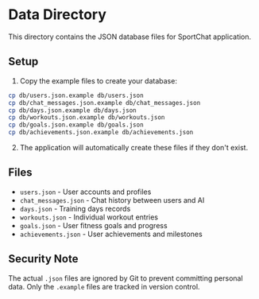 # Data Directory

This directory contains the JSON database files for SportChat application.

## Setup

1. Copy the example files to create your database:
```bash
cp db/users.json.example db/users.json
cp db/chat_messages.json.example db/chat_messages.json
cp db/days.json.example db/days.json
cp db/workouts.json.example db/workouts.json
cp db/goals.json.example db/goals.json
cp db/achievements.json.example db/achievements.json
```

2. The application will automatically create these files if they don't exist.

## Files

- `users.json` - User accounts and profiles
- `chat_messages.json` - Chat history between users and AI
- `days.json` - Training days records
- `workouts.json` - Individual workout entries
- `goals.json` - User fitness goals and progress
- `achievements.json` - User achievements and milestones

## Security Note

The actual `.json` files are ignored by Git to prevent committing personal data. Only the `.example` files are tracked in version control.